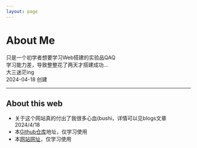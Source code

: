 ```yaml
---
layout: page
---
```


# About Me

只是一个初学者想要学习Web搭建的实验品QAQ<br>
学习能力差，导致整整花了两天才搭建成功...<br>
大三迷茫ing<br>
2024-04-18 创建

---

## About this web

- 关于这个网站真的付出了我很多心血(bushi，详情可以见blogs文章2024/4/18<br>
- 本[Github仓库](https://github.com/yqc74/yqc74.github.io)地址，仅学习使用
- 本[网站网址](https://yqc74.github.io//)，仅学习使用

